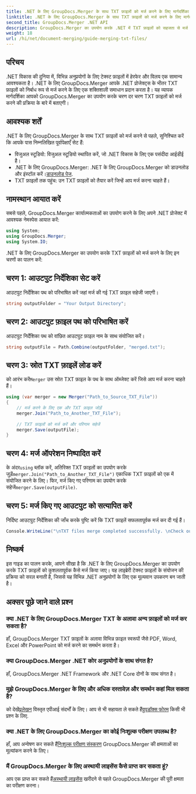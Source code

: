 ```yaml
---
title: .NET के लिए GroupDocs.Merger के साथ TXT फ़ाइलों को मर्ज करने के लिए मार्गदर्शिका
linktitle: .NET के लिए GroupDocs.Merger के साथ TXT फ़ाइलों को मर्ज करने के लिए मार्गदर्शिका
second_title: GroupDocs.Merger .NET API
description: GroupDocs.Merger का उपयोग करके .NET में TXT फ़ाइलों को सहजता से मर्ज करें। डेवलपर्स के लिए चरण-दर-चरण मार्गदर्शिका। दस्तावेज़ीकरण और सहायता उपलब्ध है।
weight: 18
url: /hi/net/document-merging/guide-merging-txt-files/
---
```

## परिचय
.NET विकास की दुनिया में, विभिन्न अनुप्रयोगों के लिए टेक्स्ट फ़ाइलों में हेरफेर और विलय एक सामान्य आवश्यकता है। .NET के लिए GroupDocs.Merger आपके .NET प्रोजेक्ट्स के भीतर TXT फ़ाइलों को निर्बाध रूप से मर्ज करने के लिए एक शक्तिशाली समाधान प्रदान करता है। यह व्यापक मार्गदर्शिका आपको GroupDocs.Merger का उपयोग करके चरण दर चरण TXT फ़ाइलों को मर्ज करने की प्रक्रिया के बारे में बताएगी।
## आवश्यक शर्तें
.NET के लिए GroupDocs.Merger के साथ TXT फ़ाइलों को मर्ज करने से पहले, सुनिश्चित करें कि आपके पास निम्नलिखित पूर्वापेक्षाएँ सेट हैं:
- विजुअल स्टूडियो: विजुअल स्टूडियो स्थापित करें, जो .NET विकास के लिए एक पसंदीदा आईडीई है।
-  .NET के लिए GroupDocs.Merger: .NET के लिए GroupDocs.Merger को डाउनलोड और इंस्टॉल करें।[डाउनलोड पेज](https://releases.groupdocs.com/merger/net/).
- TXT फ़ाइलों तक पहुंच: उन TXT फ़ाइलों को तैयार करें जिन्हें आप मर्ज करना चाहते हैं।

## नामस्थान आयात करें
सबसे पहले, GroupDocs.Merger कार्यात्मकताओं का उपयोग करने के लिए अपने .NET प्रोजेक्ट में आवश्यक नेमस्पेस आयात करें:
```csharp
using System; 
using GroupDocs.Merger;
using System.IO;
```

.NET के लिए GroupDocs.Merger का उपयोग करके TXT फ़ाइलों को मर्ज करने के लिए इन चरणों का पालन करें:
## चरण 1: आउटपुट निर्देशिका सेट करें
आउटपुट निर्देशिका पथ को परिभाषित करें जहां मर्ज की गई TXT फ़ाइल सहेजी जाएगी।
```csharp
string outputFolder = "Your Output Directory";
```
## चरण 2: आउटपुट फ़ाइल पथ को परिभाषित करें
आउटपुट निर्देशिका पथ को वांछित आउटपुट फ़ाइल नाम के साथ संयोजित करें।
```csharp
string outputFile = Path.Combine(outputFolder, "merged.txt");
```
## चरण 3: स्रोत TXT फ़ाइलें लोड करें
 को आरंभ करें`Merger` उस स्रोत TXT फ़ाइल के पथ के साथ ऑब्जेक्ट करें जिसे आप मर्ज करना चाहते हैं।
```csharp
using (var merger = new Merger("Path_to_Source_TXT_File"))
{
    // मर्ज करने के लिए एक और TXT फ़ाइल जोड़ें
    merger.Join("Path_to_Another_TXT_File");
    
    // TXT फ़ाइलों को मर्ज करें और परिणाम सहेजें
    merger.Save(outputFile);
}
```
## चरण 4: मर्ज ऑपरेशन निष्पादित करें
 के अंदर`using` ब्लॉक करें, अतिरिक्त TXT फ़ाइलों का उपयोग करके जुड़ें`merger.Join("Path_to_Another_TXT_File")` एकाधिक TXT फ़ाइलों को एक में संयोजित करने के लिए। फिर, मर्ज किए गए परिणाम का उपयोग करके सहेजें`merger.Save(outputFile)`.
## चरण 5: मर्ज किए गए आउटपुट को सत्यापित करें
निर्दिष्ट आउटपुट निर्देशिका की जाँच करके पुष्टि करें कि TXT फ़ाइलें सफलतापूर्वक मर्ज कर दी गई हैं।
```csharp
Console.WriteLine("\nTXT files merge completed successfully. \nCheck output in {0}", outputFolder);
```

## निष्कर्ष
इस गाइड का पालन करके, आपने सीखा है कि .NET के लिए GroupDocs.Merger का उपयोग करके TXT फ़ाइलों को कुशलतापूर्वक कैसे मर्ज किया जाए। यह लाइब्रेरी टेक्स्ट फ़ाइलों के संयोजन की प्रक्रिया को सरल बनाती है, जिससे यह विभिन्न .NET अनुप्रयोगों के लिए एक मूल्यवान उपकरण बन जाती है।

## अक्सर पूछे जाने वाले प्रश्न
### क्या .NET के लिए GroupDocs.Merger TXT के अलावा अन्य फ़ाइलों को मर्ज कर सकता है?
हाँ, GroupDocs.Merger TXT फ़ाइलों के अलावा विभिन्न फ़ाइल स्वरूपों जैसे PDF, Word, Excel और PowerPoint को मर्ज करने का समर्थन करता है।
### क्या GroupDocs.Merger .NET कोर अनुप्रयोगों के साथ संगत है?
हाँ, GroupDocs.Merger .NET Framework और .NET Core दोनों के साथ संगत है।
### मुझे GroupDocs.Merger के लिए और अधिक दस्तावेज़ और समर्थन कहां मिल सकता है?
 को देखें[प्रलेखन](https://tutorials.groupdocs.com/merger/net/) विस्तृत एपीआई संदर्भों के लिए। आप से भी सहायता ले सकते हैं[ग्रुपडॉक्स फोरम](https://forum.groupdocs.com/c/merger/32) किसी भी प्रश्न के लिए.
### क्या .NET के लिए GroupDocs.Merger का कोई निःशुल्क परीक्षण उपलब्ध है?
 हाँ, आप अन्वेषण कर सकते हैं[निःशुल्क परीक्षण संस्करण](https://releases.groupdocs.com/) GroupDocs.Merger की क्षमताओं का मूल्यांकन करने के लिए।
### मैं GroupDocs.Merger के लिए अस्थायी लाइसेंस कैसे प्राप्त कर सकता हूं?
 आप एक प्राप्त कर सकते हैं[अस्थायी लाइसेंस](https://purchase.groupdocs.com/temporary-license/) खरीदने से पहले GroupDocs.Merger की पूरी क्षमता का परीक्षण करना।
